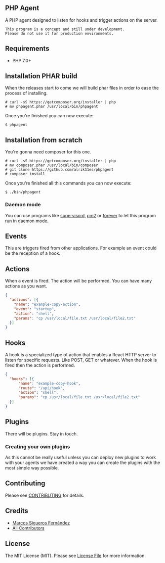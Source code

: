 ## PHP Agent
A PHP agent designed to listen for hooks and trigger actions on the server. 

    This program is a concept and still under development.
    Please do not use it for production environments.

## Requirements

* PHP 7.0+

## Installation PHAR build

When the releases start to come we will build phar files in order to ease the process of
installing.

    # curl -sS https://getcomposer.org/installer | php
    # mv phpagent.phar /usr/local/bin/phpagent

Once you're finished you can now execute:
    
    $ phpagent

## Installation from scratch

You're gonna need composer for this one.

    # curl -sS https://getcomposer.org/installer | php
    # mv composer.phar /usr/local/bin/composer
    # git clone https://github.com/alrik11es/phpagent
    # composer install
    
Once you're finished all this commands you can now execute:

    $ ./bin/phpagent

### Daemon mode
You can use programs like [supervisord](http://supervisord.org/), [pm2](http://pm2.keymetrics.io/) or [forever](https://github.com/foreverjs/forever) to let this program run in daemon mode.

## Events
This are triggers fired from other applications. For example an event could be the reception of a hook.

## Actions
When a event is fired. The action will be performed. You can have many actions as you want.

```json
{
  "actions": [{
    "name": "example-copy-action",
    "event": "startup",
    "action": "shell",
    "params": "cp /usr/local/file.txt /usr/local/file2.txt"
  }]
}
```

## Hooks
A hook is a specialized type of action that enables a React HTTP server to listen for specific requests. Like POST, GET or whatever. When the hook is fired then the action is performed.

```json
{
  "hooks": [{
      "name": "example-copy-hook",
      "route": "/api/hook",
      "action": "shell",
      "params": "cp /usr/local/file.txt /usr/local/file2.txt"
  }]
}
```
        
## Plugins
There will be plugins. Stay in touch.

### Creating your own plugins
As this cannot be really useful unless you can deploy new plugins to work with your agents we have created a way you can create the plugins with the most simple way possible.

## Contributing

Please see [CONTRIBUTING](CONTRIBUTING.md) for details.

## Credits

- [Marcos Sigueros Fernández](https://github.com/alrik11es)
- [All Contributors](../../contributors)

## License

The MIT License (MIT). Please see [License File](LICENSE.md) for more information.